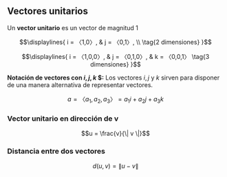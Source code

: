 ## Vectores unitarios

Un **vector unitario** es un vector de magnitud 1

$$\displaylines{
i = 〈1,0〉,  &
j = 〈0,1〉, \\
\tag{2 dimensiones}
}$$

$$\displaylines{
i = 〈1,0,0〉,  &
j = 〈0,1,0〉, & 
k = 〈0,0,1〉
\tag{3 dimensiones}
}$$

**Notación de vectores con $i, j, k$ $:** Los vectores $i, j$ y $k$ sirven para disponer de una manera alternativa de representar vectores.

$$a = 〈a_{1}, a_{2}, a_3〉 = a_{1}i + a_{2}j + a_{3}k$$
### Vector unitario en dirección de v

$$u = \frac{v}{\| v \|}$$
### Distancia entre dos vectores

$$d(u, v) = \| u-v \|$$

